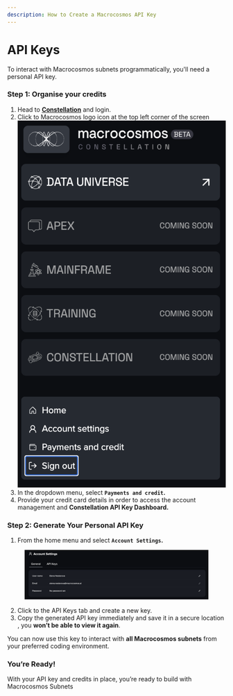 ```yaml
---
description: How to Create a Macrocosmos API Key
---
```


# API Keys

To interact with Macrocosmos subnets programmatically, you'll need a personal API key.

### Step 1: Organise your credits

1. Head to [**Constellation**](https://app.macrocosmos.ai/) and login.
2. Click to Macrocosmos logo icon at the top left corner of the screen\
   ![](<../../.gitbook/assets/Screenshot 2025-09-16 at 17.24.24.png>)
3. In the dropdown menu, select **`Payments and credit`.**
4. Provide your credit card details in order to access the account management and **Constellation API Key Dashboard.**



### Step 2: Generate Your Personal API Key

1. From the home menu and select **`Account Settings`.**

<figure><img src="../../.gitbook/assets/Screenshot 2025-09-16 at 17.26.45.png" alt=""><figcaption></figcaption></figure>

2. Click to the API Keys tab and create a new key.
3. Copy the generated API key immediately and save it in a secure location , you **won’t be able to view it again**.

You can now use this key to interact with **all Macrocosmos subnets** from your preferred coding environment.

### You’re Ready!

With your API key and credits in place, you’re ready to build with Macrocosmos Subnets
